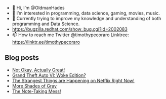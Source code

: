 - 👋 Hi, I’m @OldmanHades
- 👀 I’m interested in programming, data science, gaming, movies, music.
- 🌱 Currently trying to improve my knowledge and understanding of both programming and Data Science.
- https://bugzilla.redhat.com/show_bug.cgi?id=2002083
- 📫 How to reach me Twitter @timothypecoraro
Linktree: https://linktr.ee/timothypecoraro

## Blog posts
<!-- BLOG-POST-LIST:START -->
- [Not Okay, Actually Great!](https://medium.com/@timothypecoraro/not-okay-actually-great-7f4fef9a04cd?source=rss-5097f5c9b801------2)
- [Grand Theft Auto VI: Woke Edition?](https://medium.com/@timothypecoraro/grand-theft-auto-vi-woke-edition-57eb9852fb78?source=rss-5097f5c9b801------2)
- [The Strangest Things are Happening on Netflix Right Now!](https://medium.com/@timothypecoraro/the-strangest-things-are-happening-on-netflix-right-now-150affb886c1?source=rss-5097f5c9b801------2)
- [More Shades of Gray](https://medium.com/@timothypecoraro/more-shades-of-gray-b942bb19185d?source=rss-5097f5c9b801------2)
- [The Note-Taking Mess!](https://medium.com/@timothypecoraro/the-note-taking-mess-cb94508f56df?source=rss-5097f5c9b801------2)
<!-- BLOG-POST-LIST:END -->
